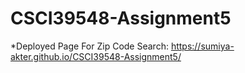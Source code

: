 # CSCI39548-Assignment5
*Deployed Page For Zip Code Search: https://sumiya-akter.github.io/CSCI39548-Assignment5/
